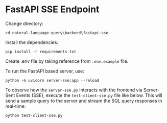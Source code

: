 # FastAPI SSE Endpoint 

Change directory:
```
cd natural-language-query\backend\fastapi-sse
```

Install the dependencies:
```
pip install -r requirements.txt
```

Create .env file by taking reference from ```.env.example``` file.

To run the FastAPI based server, use:
```
python -m uvicorn server-sse:app --reload
```

To observe how the `server-sse.py` interacts with the frontend via Server-Sent Events (SSE), execute the `test-client-sse.py` file like below. This will send a sample query to the server and stream the SQL query responses in real-time:
```
python test-client-sse.py
```